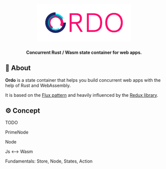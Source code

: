 <h1 align="center">
  <br>
  <img src="images/ordo_logo.svg" alt="ordo" height="120"></a>
  <br>
</h1>
<h4 align="center">Concurrent Rust / Wasm state container for web apps.</h4>

## :page_with_curl: About

**Ordo** is a state container that helps you build concurrent web apps with the help of Rust and WebAssembly. 

It is based on the [Flux pattern](https://facebook.github.io/flux/docs/in-depth-overview/) and heavily influenced by the [Redux library](https://github.com/reduxjs/redux). 

## :gear: Concept

TODO

PrimeNode

Node

Js <--> Wasm

Fundamentals: Store, Node, States, Action



